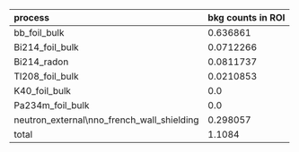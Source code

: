 | **process**                                    | **bkg counts in ROI** |
|:-----------------------------------------------|:----------------------|
| bb\_foil\_bulk                                 | 0.636861              |
| Bi214\_foil\_bulk                              | 0.0712266             |
| Bi214\_radon                                   | 0.0811737             |
| Tl208\_foil\_bulk                              | 0.0210853             |
| K40\_foil\_bulk                                | 0.0                   |
| Pa234m\_foil\_bulk                             | 0.0                   |
| neutron\_external\nno\_french\_wall\_shielding | 0.298057              |
| total                                          | 1.1084                |
